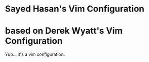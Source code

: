 # Sayed Hasan's Vim Configuration 
# based on Derek Wyatt's Vim Configuration

Yup... it's a vim configuration.
